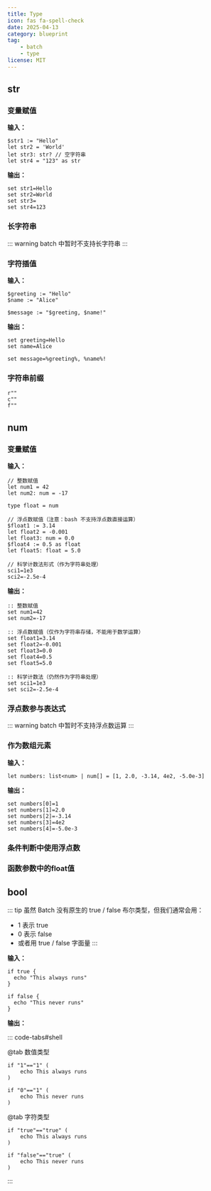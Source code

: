 ```yaml
---
title: Type
icon: fas fa-spell-check
date: 2025-04-13
category: blueprint
tag:
    - batch
    - type
license: MIT
---
```


## str

### 变量赋值

**输入：**
```hulo
$str1 := "Hello"
let str2 = 'World'
let str3: str? // 空字符串
let str4 = "123" as str
```

**输出：**
```batch
set str1=Hello
set str2=World
set str3=
set str4=123
```

### 长字符串

::: warning
batch 中暂时不支持长字符串
:::

### 字符插值

**输入：**
```hulo
$greeting := "Hello"
$name := "Alice"

$message := "$greeting, $name!"
```

**输出：**
```batch
set greeting=Hello
set name=Alice

set message=%greeting%, %name%!
```

### 字符串前缀
```hulo
r""
c""
f""
```

## num

### 变量赋值

**输入：**
```hulo
// 整数赋值
let num1 = 42
let num2: num = -17

type float = num

// 浮点数赋值（注意：bash 不支持浮点数直接运算）
$float1 := 3.14
let float2 = -0.001
let float3: num = 0.0
$float4 := 0.5 as float
let float5: float = 5.0

// 科学计数法形式（作为字符串处理）
sci1=1e3
sci2=-2.5e-4
```

**输出：**
```batch
:: 整数赋值
set num1=42
set num2=-17

:: 浮点数赋值（仅作为字符串存储，不能用于数学运算）
set float1=3.14
set float2=-0.001
set float3=0.0
set float4=0.5
set float5=5.0

:: 科学计数法（仍然作为字符串处理）
set sci1=1e3
set sci2=-2.5e-4
```

### 浮点数参与表达式

::: warning
batch 中暂时不支持浮点数运算
:::


### 作为数组元素

**输入：**
```hulo
let numbers: list<num> | num[] = [1, 2.0, -3.14, 4e2, -5.0e-3]
```

**输出：**
```batch
set numbers[0]=1
set numbers[1]=2.0
set numbers[2]=-3.14
set numbers[3]=4e2
set numbers[4]=-5.0e-3
```

### 条件判断中使用浮点数

### 函数参数中的float值

## bool

::: tip
虽然 Batch 没有原生的 true / false 布尔类型，但我们通常会用：
* 1 表示 true
* 0 表示 false
* 或者用 true / false 字面量
:::

**输入：**
```hulo :no-line-numbers
if true {
  echo "This always runs"
}

if false {
  echo "This never runs"
}
```

**输出：**

::: code-tabs#shell

@tab 数值类型

```batch
if "1"=="1" (
    echo This always runs
)

if "0"=="1" (
    echo This never runs
)
```

@tab 字符类型

```batch
if "true"=="true" (
    echo This always runs
)

if "false"=="true" (
    echo This never runs
)
```

:::